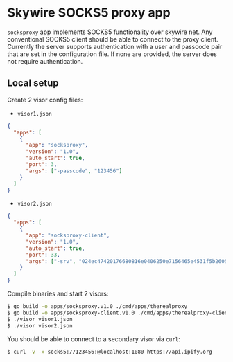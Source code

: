 # Skywire SOCKS5 proxy app

`socksproxy` app implements SOCKS5 functionality over skywire
net.
Any conventional SOCKS5 client should be able to connect to the
proxy client.
Currently the server supports authentication with a user and passcode pair
that are set in the configuration file.
If none are provided, the server does not require authentication.

## Local setup

Create 2 visor config files:

- `visor1.json`

```json
{
  "apps": [
    {
      "app": "socksproxy",
      "version": "1.0",
      "auto_start": true,
      "port": 3,
      "args": ["-passcode", "123456"]
    }
  ]
}
```

- `visor2.json`

```json
{
  "apps": [
    {
      "app": "socksproxy-client",
      "version": "1.0",
      "auto_start": true,
      "port": 33,
      "args": ["-srv", "024ec47420176680816e0406250e7156465e4531f5b26057c9f6297bb0303558c7"]
    }
  ]
}
```

Compile binaries and start 2 visors:

```sh
$ go build -o apps/socksproxy.v1.0 ./cmd/apps/therealproxy
$ go build -o apps/socksproxy-client.v1.0 ./cmd/apps/therealproxy-client
$ ./visor visor1.json
$ ./visor visor2.json
```

You should be able to connect to a secondary visor via `curl`:

```sh
$ curl -v -x socks5://123456:@localhost:1080 https://api.ipify.org
```
